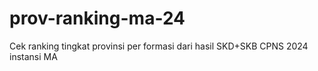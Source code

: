 # prov-ranking-ma-24
Cek ranking tingkat provinsi per formasi dari hasil SKD+SKB CPNS 2024 instansi MA
